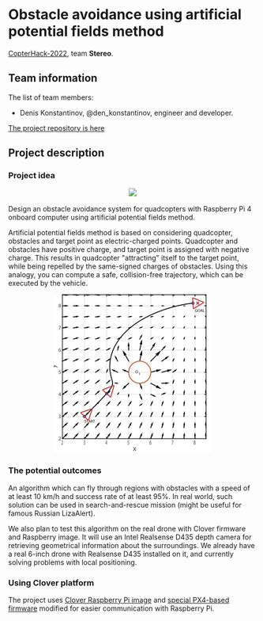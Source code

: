 # Obstacle avoidance using artificial potential fields method

[CopterHack-2022](copterhack2022.md), team **Stereo**.

## Team information

The list of team members:

* Denis Konstantinov, @den_konstantinov, engineer and developer.

[The project repository is here](https://github.com/den250400/potential-fields-obstacle-avoidance)

## Project description

### Project idea

<p align="center">
  <img src="https://github.com/den250400/potential-fields-obstacle-avoidance/blob/main/assets/avoidance_sim_demo.gif" />
</p>

Design an obstacle avoidance system for quadcopters with Raspberry Pi 4 onboard computer using artificial potential fields method.

Artificial potential fields method is based on considering quadcopter, obstacles and target point as electric-charged points. Quadcopter and obstacles have positive charge, and target point is assigned with negative charge. This results in quadcopter "attracting" itself to the target point, while being repelled by the same-signed charges of obstacles. Using this analogy, you can compute a safe, collision-free trajectory, which can be executed by the vehicle.

<p align="center">
  <img src="https://github.com/den250400/potential-fields-obstacle-avoidance/blob/main/assets/Traditional-artificial-potentials-path-planning_Q320.jpg" />
</p>

### The potential outcomes

An algorithm which can fly through regions with obstacles with a speed of at least 10 km/h and success rate of at least 95%. In real world, such solution can be used in search-and-rescue mission (might be useful for famous Russian LizaAlert).

We also plan to test this algorithm on the real drone with Clover firmware and Raspberry image. It will use an Intel Realsense D435 depth camera for retrieving geometrical information about the surroundings. We already have a real 6-inch drone with Realsense D435 installed on it, and currently solving problems with local positioning.

### Using Clover platform

The project uses [Clover Raspberry Pi image](https://clover.coex.tech/en/image.html) and [special PX4-based firmware](https://clover.coex.tech/en/firmware.html) modified for easier communication with Raspberry Pi.

